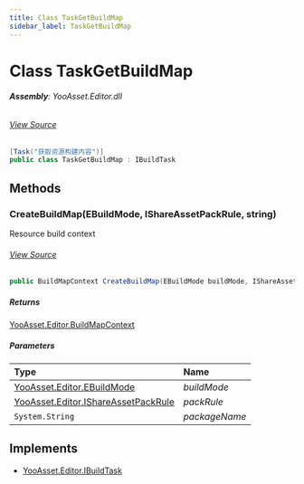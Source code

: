 ```yaml
---
title: Class TaskGetBuildMap
sidebar_label: TaskGetBuildMap
---
```

# Class TaskGetBuildMap


###### **Assembly**: YooAsset.Editor.dll
###### [View Source](https://github.com/tuyoogame/YooAsset/blob/main/Assets/YooAsset/Editor/AssetBundleBuilder/BuildTasks/TaskGetBuildMap.cs#L10)
```csharp title="Declaration"
[Task("获取资源构建内容")]
public class TaskGetBuildMap : IBuildTask
```
## Methods
### CreateBuildMap(EBuildMode, IShareAssetPackRule, string)
Resource build context
###### [View Source](https://github.com/tuyoogame/YooAsset/blob/main/Assets/YooAsset/Editor/AssetBundleBuilder/BuildTasks/TaskGetBuildMap.cs#L28)
```csharp title="Declaration"
public BuildMapContext CreateBuildMap(EBuildMode buildMode, IShareAssetPackRule packRule, string packageName)
```

##### Returns

[YooAsset.Editor.BuildMapContext](../YooAsset.Editor/BuildMapContext.md)

##### Parameters

| Type | Name |
|:--- |:--- |
| [YooAsset.Editor.EBuildMode](../YooAsset.Editor/EBuildMode.md) | *buildMode* |
| [YooAsset.Editor.IShareAssetPackRule](../YooAsset.Editor/IShareAssetPackRule.md) | *packRule* |
| `System.String` | *packageName* |


## Implements

* [YooAsset.Editor.IBuildTask](../YooAsset.Editor/IBuildTask.md)
